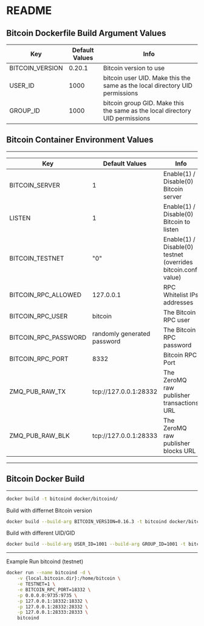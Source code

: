 # README

## Bitcoin Dockerfile Build Argument Values

|Key|Default Values|Info|
|---|---|---|
|BITCOIN_VERSION|0.20.1|Bitcoin version to use|
|USER_ID|1000|bitcoin user UID. Make this the same as the local directory UID permissions |
|GROUP_ID|1000|bitcoin group GID. Make this the same as the local directory UID permissions |

## Bitcoin Container Environment Values

---

|Key|Default Values|Info|
|---|---|---|
|BITCOIN_SERVER|1|Enable(1) / Disable(0) Bitcoin server|
|LISTEN|1|Enable(1) / Disable(0) Bitcoin to listen|
|BITCOIN_TESTNET|"0"|Enable(1) / Disable(0) testnet (overrides bitcoin.conf value)|
|BITCOIN_RPC_ALLOWED|127.0.0.1|RPC Whitelist IPs addresses|
|BITCOIN_RPC_USER|bitcoin|The Bitcoin RPC user|
|BITCOIN_RPC_PASSWORD|randomly generated password|The Bitcoin RPC password|
|BITCOIN_RPC_PORT|8332|Bitcoin RPC Port |
|ZMQ_PUB_RAW_TX|tcp://127.0.0.1:28332|The ZeroMQ raw publisher transactions URL|
|ZMQ_PUB_RAW_BLK|tcp://127.0.0.1:28333|The ZeroMQ raw publisher blocks URL|
---

## Bitcoin Docker Build

---

```bash
docker build -t bitcoind docker/bitcoind/
```

Build with differnet Bitcoin version

```bash
docker build --build-arg BITCOIN_VERSION=0.16.3 -t bitcoind docker/bitcoind/
```

Build with different UID/GID

```bash
docker build --build-arg USER_ID=1001 --build-arg GROUP_ID=1001 -t bitcoind  docker/bitcoind/
```

---
Example Run bitcoind (testnet)

```bash
docker run --name bitcoind -d \
    -v {local.bitcoin.dir}:/home/bitcoin \
    -e TESTNET=1 \
    -e BITCOIN_RPC_PORT=18332 \
    -p 0.0.0.0:9735:9735 \
    -p 127.0.0.1:18332:18332 \
    -p 127.0.0.1:28332:28332 \
    -p 127.0.0.1:28333:28333 \
    bitcoind
```
